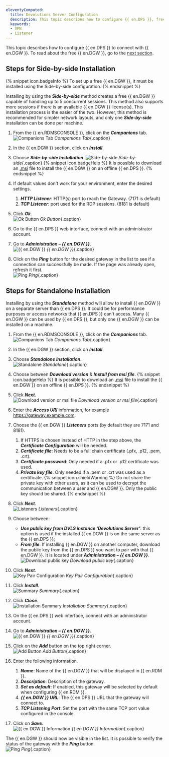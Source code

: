 ```yaml
---
eleventyComputed:
  title: Devolutions Server Configuration
  description: This topic describes how to configure {{ en.DPS }}, free or not, to connect with {{ en.DGW }}.
  keywords:
  - VPN
  - Listener
---
```

This topic describes how to configure {{ en.DPS }} to connect with {{ en.DGW }}. To read about the free {{ en.DGW }}, go to the <a href="#Steps for Side-by-side Installation">next section</a>.

## <a name="Steps for Side-by-side Installation">Steps for Side-by-side Installation</a>
{% snippet icon.badgeInfo %}
To set up a free {{ en.DGW }}, it must be installed using the Side-by-side configuration.
{% endsnippet %}  

Installing by using the ***Side-by-side*** method creates a free {{ en.DGW }} capable of handling up to 5 concurrent sessions. This method also supports more sessions if there is an available {{ en.DGW }} license(s). This installation process is the easier of the two. However, this method is recommended for simpler network layouts, and only one ***Side-by-side*** installation can be done per machine.
1. From the {{ en.RDMSCONSOLE }}, click on the ***Companions*** tab.  
![Companions Tab](/img/en/server/ServerOp0003.png)
*Companions Tab*{.caption} 
1. In the {{ en.DGW }} section, click on ***Install***.  
1. Choose ***Side-by-side Installation***.
![Side-by-side](/img/en/server/ServerOp0004.png)
*Side-by-side*{.caption}
{% snippet icon.badgeHelp %}
It is possible to download an [.msi](https://devolutions.net/gateway/download) file to install the {{ en.DGW }} on an offline {{ en.DPS }}.
{% endsnippet %}  

4. If default values don't work for your environment, enter the desired settings.
    1. ***HTTP Listener***: HTTP(s) port to reach the Gateway. (7171 is default)
    1. ***TCP Listener***: port used for the RDP sessions. (8181 is default)
1. Click ***Ok***.  
![Ok Button](/img/en/server/ServerOp0005.png)
*Ok Button*{.caption}
1. Go to the {{ en.DPS }} web interface, connect with an administrator account.
1. Go to ***Administration – {{ en.DGW }}***.  
![{{ en.DGW }}](/img/en/server/ServerOp0006.png)
*{{ en.DGW }}*{.caption}
1. Click on the ***Ping*** button for the desired gateway in the list to see if a connection can successfully be made. If the page was already open, refresh it first.  
![Ping](/img/en/server/ServerOp0007.png)
*Ping*{.caption}

## Steps for Standalone Installation
Installing by using the ***Standalone*** method will allow to install {{ en.DGW }} on a separate server than {{ en.DPS }}. It could be for performance purposes or access networks that {{ en.DPS }} can't access. Many {{ en.DGW }} can be used by {{ en.DPS }}, but only one {{ en.DGW }} can be installed on a machine.
1. From the {{ en.RDMSCONSOLE }}, click on the ***Companions*** tab.  
![Companions Tab](/img/en/server/ServerOp0003.png)
*Companions Tab*{.caption} 
1. In the {{ en.DGW }} section, click on ***Install***.
1. Choose ***Standalone Installation***.  
![Standalone](/img/en/server/ServerOp0008.png)
*Standalone*{.caption} 
1. Choose between ***Download version*** & ***Install from msi file***.
{% snippet icon.badgeHelp %}
It is possible to download an [.msi](https://devolutions.net/gateway/download) file to install the {{ en.DGW }} on an offline {{ en.DPS }}.
{% endsnippet %}  

5. Click ***Next***.  
![Download version or msi file](/img/en/server/ServerOp0009.png)
*Download version or msi file*{.caption} 
1. Enter the ***Access URI*** information, for example https://gateway.example.com.
1. Choose the {{ en.DGW }} ***Listeners*** ports (by default they are 7171 and 8181).
    1. If HTTPS is chosen instead of HTTP in the step above, the ***Certificate Configuration*** will be needed.
    1. ***Certificate file***: Needs to be a full chain certificate (.pfx, .p12, .pem, .crt).
    1. ***Certificate password***: Only needed if a .pfx or .p12 certificate was used.
    1. ***Private key file***: Only needed if a .pem or .crt was used as a certificate.
{% snippet icon.shieldWarning %}
Do not share the private key with other users, as it can be used to decrypt the communication between a user and {{ en.DGW }}. Only the public key should be shared.
{% endsnippet %}  

8. Click ***Next***.  
![Listeners](/img/en/server/ServerOp0010.png)
*Listeners*{.caption} 
1. Choose between: 
    * ***Use public key from DVLS instance 'Devolutions Server'***: this option is used if the installed {{ en.DGW }} is on the same server as the {{ en.DPS }};  
    * ***From file***: If installing {{ en.DGW }} on another computer, download the public key from the {{ en.DPS }} you want to pair with that {{ en.DGW }}. It is located under ***Administration – {{ en.DGW }}***.  
![Download public key](/img/en/server/ServerOp0016.png)
*Download public key*{.caption}  
1. Click ***Next***.  
![Key Pair Configuration](/img/en/server/ServerOp0011.png)
*Key Pair Configuration*{.caption} 
1. Click ***Install***.  
![Summary](/img/en/server/ServerOp0012.png)
*Summary*{.caption} 
1. Click ***Close***.  
![Installation Summary](/img/en/server/ServerOp0013.png)
*Installation Summary*{.caption} 
1. On the {{ en.DPS }} web interface, connect with an administrator account.
1. Go to ***Administration – {{ en.DGW }}***.  
![{{ en.DGW }}](/img/en/server/ServerOp0006.png)
*{{ en.DGW }}*{.caption}
1. Click on the ***Add*** button on the top right corner.  
![Add Button](/img/en/server/ServerOp0014.png)
*Add Button*{.caption}
1. Enter the following information.
    1. ***Name***: Name of the {{ en.DGW }} that will be displayed in {{ en.RDM }}.
    1. ***Description***: Description of the gateway.
    1. ***Set as default***: If enabled, this gateway will be selected by default when configuring {{ en.RDM }}.
    1. ***{{ en.DGW }} URL***: The {{ en.DPS }} URL that the gateway will connect to.
    1. ***TCP Listening Port***: Set the port with the same TCP port value configured in the console.
1. Click on ***Save***.  
![{{ en.DGW }} Information](/img/en/server/ServerOp0015.png)
*{{ en.DGW }} Information*{.caption}  

The {{ en.DGW }} should now be visible in the list. It is possible to verify the status of the gateway with the ***Ping*** button.  
![Ping](/img/en/server/ServerOp0007.png)
*Ping*{.caption}
